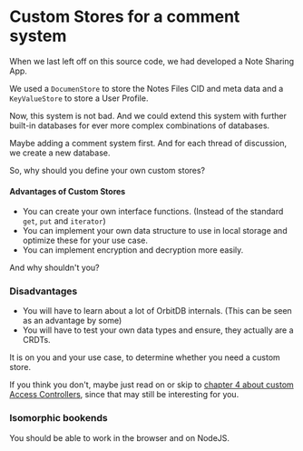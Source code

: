 # Custom Stores for a comment system
When we last left off on this source code,
we had developed a Note Sharing App.

We used a `DocumenStore` to store the Notes Files CID
and meta data and a `KeyValueStore` to store a User Profile.

Now, this system is not bad.
And we could extend this system with further
built-in databases for ever more complex combinations
of databases.

Maybe adding a comment system first.
And for each thread of discussion,
we create a new database.

So, why should you define your own custom stores?

#### Advantages of Custom Stores
- You can create your own interface functions. (Instead of the standard `get`, `put` and `iterator`)
- You can implement your own data structure to use in local storage and optimize these for your use case.
- You can implement encryption and decryption more easily.

And why shouldn't you?
### Disadvantages
- You will have to learn about a lot of OrbitDB internals. (This can be seen as an advantage by some)
- You will have to test your own data types and ensure, they actually are a CRDTs.

It is on you and your use case, to determine
whether you need a custom store.

If you think you don't, maybe just read on or skip to [chapter 4 about custom
Access Controllers](04_AccessControllers.md), since that may still be interesting for you.

### Isomorphic bookends
You should be able to
work in the browser and
on NodeJS.
